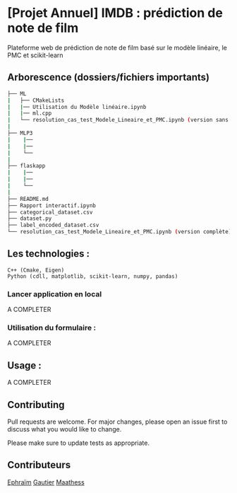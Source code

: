 # [Projet Annuel] IMDB : prédiction de note de film

Plateforme web de prédiction de note de film basé sur le modèle linéaire, le PMC et scikit-learn

## Arborescence (dossiers/fichiers importants)
```bash
├── ML
|   ├── CMakeLists
|   |── Utilisation du Modèle linéaire.ipynb
|   |── ml.cpp
|   └── resolution_cas_test_Modele_Lineaire_et_PMC.ipynb (version sans le PMC)
|
├── MLP3
|    |── 
|    |── 
|    └── 
|
├── flaskapp
|    |── 
|    |── 
|    └── 
|
├── README.md
├── Rapport interactif.ipynb
├── categorical_dataset.csv
├── dataset.py
├── label_encoded_dataset.csv
└── resolution_cas_test_Modele_Lineaire_et_PMC.ipynb (version complète)
``` 
## Les technologies :
```
C++ (Cmake, Eigen)
Python (cdll, matplotlib, scikit-learn, numpy, pandas)
```


### Lancer application en local

A COMPLETER 

### Utilisation du formulaire :
A COMPLETER

## Usage :
A COMPLETER

## Contributing
Pull requests are welcome. For major changes, please open an issue first to discuss what you would like to change.

Please make sure to update tests as appropriate.

## Contributeurs

[Ephraïm](https://github.com/ephraim-amz)
[Gautier](https://github.com/gautierlef)
[Maathess](https://github.com/Maathess)
